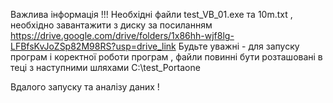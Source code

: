 Важлива інформація !!!
Необхідні файли test_VB_01.exe та 10m.txt , необхідно завантажити з диску за посиланням 
https://drive.google.com/drive/folders/1x86hh-wjf8lg-LFBfsKvJoZSp82M98RS?usp=drive_link
Будьте уважні - для запуску програм і коректної роботи програм , 
файли повинні бути розташовані в теці з наступними шляхами
C:\test_Portaone

Вдалого запуску та аналізу даних !

